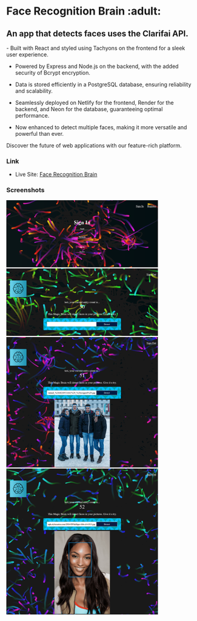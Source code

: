 <h1>Face Recognition Brain :adult:</h1>

<h2>An app that detects faces uses the Clarifai API.</h2>

<p>- Built with React and styled using Tachyons on the frontend for a sleek user experience.

- Powered by Express and Node.js on the backend, with the added security of Bcrypt encryption.

- Data is stored efficiently in a PostgreSQL database, ensuring reliability and scalability.

- Seamlessly deployed on Netlify for the frontend, Render for the backend, and Neon for the database, guaranteeing optimal performance.

- Now enhanced to detect multiple faces, making it more versatile and powerful than ever.

Discover the future of web applications with our feature-rich platform.</p>

### Link

- Live Site: [Face Recognition Brain](https://face-recognition-brain13.netlify.app/)

### Screenshots

<img src="./src/assets/screenshots/screenshot.png" width="400">
<img src="./src/assets/screenshots/screenshot-2.png" width="400">
<img src="./src/assets/screenshots/screenshot-3.png" width="400">
<img src="./src/assets/screenshots/screenshot-4.png" width="400">
